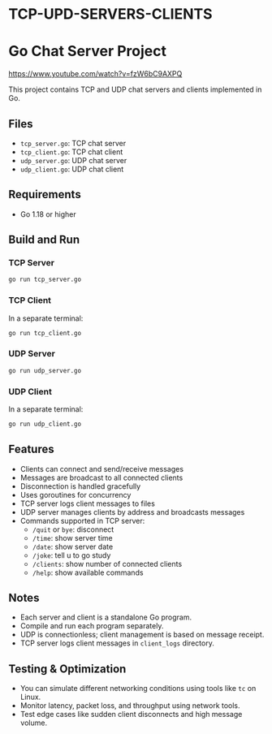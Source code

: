 # TCP-UPD-SERVERS-CLIENTS

# Go Chat Server Project
https://www.youtube.com/watch?v=fzW6bC9AXPQ

This project contains TCP and UDP chat servers and clients implemented in Go.

## Files

- `tcp_server.go`: TCP chat server
- `tcp_client.go`: TCP chat client
- `udp_server.go`: UDP chat server
- `udp_client.go`: UDP chat client

## Requirements

- Go 1.18 or higher

## Build and Run

### TCP Server

```bash
go run tcp_server.go
```

### TCP Client

In a separate terminal:

```bash
go run tcp_client.go
```

### UDP Server

```bash
go run udp_server.go
```

### UDP Client

In a separate terminal:

```bash
go run udp_client.go
```

## Features

- Clients can connect and send/receive messages
- Messages are broadcast to all connected clients
- Disconnection is handled gracefully
- Uses goroutines for concurrency
- TCP server logs client messages to files
- UDP server manages clients by address and broadcasts messages
- Commands supported in TCP server:
  - `/quit` or `bye`: disconnect
  - `/time`: show server time
  - `/date`: show server date
  - `/joke`: tell u to go study
  - `/clients`: show number of connected clients
  - `/help`: show available commands

## Notes

- Each server and client is a standalone Go program.
- Compile and run each program separately.
- UDP is connectionless; client management is based on message receipt.
- TCP server logs client messages in `client_logs` directory.

## Testing & Optimization

- You can simulate different networking conditions using tools like `tc` on Linux.
- Monitor latency, packet loss, and throughput using network tools.
- Test edge cases like sudden client disconnects and high message volume.
